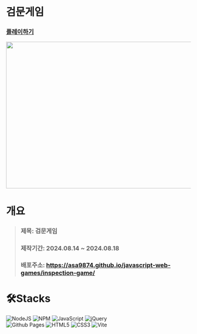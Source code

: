 # 검문게임

### [플레이하기](https://asa9874.github.io/javascript-web-games/inspection-game/)

<img src="https://github.com/user-attachments/assets/e48f0a1b-ff07-4bf1-b826-bcc8b307cd6f" width="600" height="400"/>


# 개요
> ### 제목: 검문게임
> ### 제작기간: 2024.08.14 ~ 2024.08.18
> ### 배포주소: https://asa9874.github.io/javascript-web-games/inspection-game/



# 🛠️Stacks
![NodeJS](https://img.shields.io/badge/node.js-6DA55F?style=for-the-badge&logo=node.js&logoColor=white)
![NPM](https://img.shields.io/badge/NPM-%23CB3837.svg?style=for-the-badge&logo=npm&logoColor=white)
![JavaScript](https://img.shields.io/badge/javascript-%23323330.svg?style=for-the-badge&logo=javascript&logoColor=%23F7DF1E)
![jQuery](https://img.shields.io/badge/jquery-%230769AD.svg?style=for-the-badge&logo=jquery&logoColor=white)    
![Github Pages](https://img.shields.io/badge/github%20pages-121013?style=for-the-badge&logo=github&logoColor=white)
![HTML5](https://img.shields.io/badge/html5-%23E34F26.svg?style=for-the-badge&logo=html5&logoColor=white)
![CSS3](https://img.shields.io/badge/css3-%231572B6.svg?style=for-the-badge&logo=css3&logoColor=white)
![Vite](https://img.shields.io/badge/vite-%23646CFF.svg?style=for-the-badge&logo=vite&logoColor=white)


